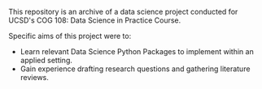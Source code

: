 This repository is an archive of a data science project conducted for UCSD's COG 108: Data Science in Practice Course.

Specific aims of this project were to:
- Learn relevant Data Science Python Packages to implement within an applied setting.
- Gain experience drafting research questions and gathering literature reviews.
